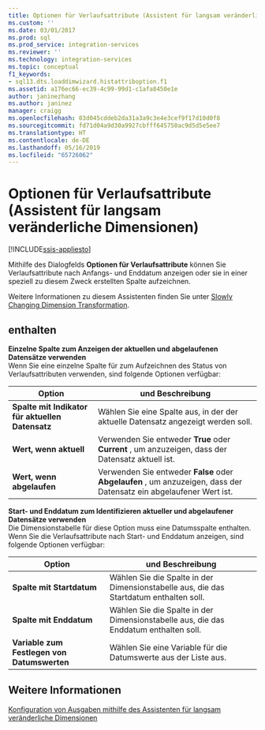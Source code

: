```yaml
---
title: Optionen für Verlaufsattribute (Assistent für langsam veränderliche Dimensionen) | Microsoft-Dokumentation
ms.custom: ''
ms.date: 03/01/2017
ms.prod: sql
ms.prod_service: integration-services
ms.reviewer: ''
ms.technology: integration-services
ms.topic: conceptual
f1_keywords:
- sql13.dts.loaddimwizard.histattriboption.f1
ms.assetid: a176ec66-ec39-4c99-99d1-c1afa8450e1e
author: janinezhang
ms.author: janinez
manager: craigg
ms.openlocfilehash: 03d045cddeb2da31a3a9c3e4e3cef9f17d10d0f8
ms.sourcegitcommit: fd71d04a9d30a9927cbfff645750ac9d5d5e5ee7
ms.translationtype: HT
ms.contentlocale: de-DE
ms.lasthandoff: 05/16/2019
ms.locfileid: "65726062"
---
```

# <a name="historical-attribute-options-slowly-changing-dimension-wizard"></a>Optionen für Verlaufsattribute (Assistent für langsam veränderliche Dimensionen)

[!INCLUDE[ssis-appliesto](../../../includes/ssis-appliesto-ssvrpluslinux-asdb-asdw-xxx.md)]


  Mithilfe des Dialogfelds **Optionen für Verlaufsattribute** können Sie Verlaufsattribute nach Anfangs- und Enddatum anzeigen oder sie in einer speziell zu diesem Zweck erstellten Spalte aufzeichnen.  
  
 Weitere Informationen zu diesem Assistenten finden Sie unter [Slowly Changing Dimension Transformation](../../../integration-services/data-flow/transformations/slowly-changing-dimension-transformation.md).  
  
## <a name="options"></a>enthalten  
 **Einzelne Spalte zum Anzeigen der aktuellen und abgelaufenen Datensätze verwenden**  
 Wenn Sie eine einzelne Spalte für zum Aufzeichnen des Status von Verlaufsattributen verwenden, sind folgende Optionen verfügbar:  
  
|Option|und Beschreibung|  
|------------|-----------------|  
|**Spalte mit Indikator für aktuellen Datensatz**|Wählen Sie eine Spalte aus, in der der aktuelle Datensatz angezeigt werden soll.|  
|**Wert, wenn aktuell**|Verwenden Sie entweder **True** oder **Current** , um anzuzeigen, dass der Datensatz aktuell ist.|  
|**Wert, wenn abgelaufen**|Verwenden Sie entweder **False** oder **Abgelaufen** , um anzuzeigen, dass der Datensatz ein abgelaufener Wert ist.|  
  
 **Start- und Enddatum zum Identifizieren aktueller und abgelaufener Datensätze verwenden**  
 Die Dimensionstabelle für diese Option muss eine Datumsspalte enthalten. Wenn Sie die Verlaufsattribute nach Start- und Enddatum anzeigen, sind folgende Optionen verfügbar:  
  
|Option|und Beschreibung|  
|------------|-----------------|  
|**Spalte mit Startdatum**|Wählen Sie die Spalte in der Dimensionstabelle aus, die das Startdatum enthalten soll.|  
|**Spalte mit Enddatum**|Wählen Sie die Spalte in der Dimensionstabelle aus, die das Enddatum enthalten soll.|  
|**Variable zum Festlegen von Datumswerten**|Wählen Sie eine Variable für die Datumswerte aus der Liste aus.|  
  
## <a name="see-also"></a>Weitere Informationen  
 [Konfiguration von Ausgaben mithilfe des Assistenten für langsam veränderliche Dimensionen](../../../integration-services/data-flow/transformations/configure-outputs-using-the-slowly-changing-dimension-wizard.md)  
  
  
